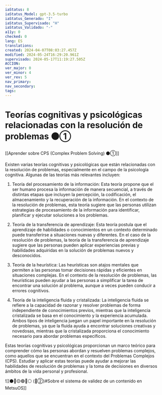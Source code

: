 ```yaml
---
iaStatus: 8
iaStatus_Model: gpt-3.5-turbo
iaStatus_Generado: "I"
iaStatus_Supervisado: "H"
iaStatus_Validado: "-"
a11y: 0
checked: 0
lang: ES
translations: 
created: 2024-04-07T08:03:27.457Z
modified: 2024-05-24T16:29:20.961Z
supervisado: 2024-05-17T11:19:27.505Z
ACCION: 
ver_major: 0
ver_minor: 4
ver_rev: 5
nav_primary: 
nav_secondary: 
tags:
---
```

# Teorías cognitivas y psicológicas relacionadas con la resolución de problemas ⚫①

[[Aprender sobre CPS (Complex Problem Solving) ⚫①]]

Existen varias teorías cognitivas y psicológicas que están relacionadas con la resolución de problemas, especialmente en el campo de la psicología cognitiva. Algunas de las teorías más relevantes incluyen:

1. Teoría del procesamiento de la información: Esta teoría propone que el ser humano procesa la información de manera secuencial, a través de distintas etapas que incluyen la percepción, la codificación, el almacenamiento y la recuperación de la información. En el contexto de la resolución de problemas, esta teoría sugiere que las personas utilizan estrategias de procesamiento de la información para identificar, planificar y ejecutar soluciones a los problemas.

2. Teoría de la transferencia de aprendizaje: Esta teoría postula que el aprendizaje de habilidades o conocimientos en un contexto determinado puede transferirse a situaciones nuevas y diferentes. En el caso de la resolución de problemas, la teoría de la transferencia de aprendizaje sugiere que las personas pueden aplicar experiencias previas y habilidades adquiridas en la solución de problemas nuevos y desconocidos.

3. Teoría de la heurística: Las heurísticas son atajos mentales que permiten a las personas tomar decisiones rápidas y eficientes en situaciones complejas. En el contexto de la resolución de problemas, las heurísticas pueden ayudar a las personas a simplificar la tarea de encontrar una solución al problema, aunque a veces pueden conducir a errores cognitivos.

4. Teoría de la inteligencia fluida y cristalizada: La inteligencia fluida se refiere a la capacidad de razonar y resolver problemas de forma independiente de conocimientos previos, mientras que la inteligencia cristalizada se basa en el conocimiento y la experiencia acumulada. Ambos tipos de inteligencia juegan un papel importante en la resolución de problemas, ya que la fluida ayuda a encontrar soluciones creativas y novedosas, mientras que la cristalizada proporciona el conocimiento necesario para abordar problemas específicos.

Estas teorías cognitivas y psicológicas proporcionan un marco teórico para comprender cómo las personas abordan y resuelven problemas complejos, como aquellos que se encuentran en el contexto del Problemas Complejos (CPS). Estudiar y aplicar estas teorías puede ayudar a mejorar las habilidades de resolución de problemas y la toma de decisiones en diversos ámbitos de la vida personal y profesional.

![[⚫🔴🟡🟢🔵⚪ (🔴②)#Sobre el sistema de validez de un contenido en MetsuOS]]
